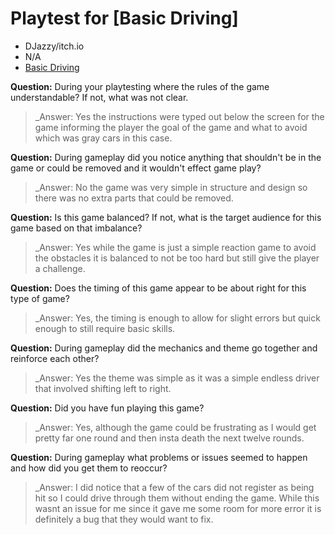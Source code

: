 # Playtest for [Basic Driving]

* DJazzy/itch.io
* N/A
* [Basic Driving](https://djazzy.itch.io/basic-driving-game)

**Question:** During your playtesting where the rules of the game understandable? If not, what was not clear.
> _Answer: Yes the instructions were typed out below the screen for the game informing the player the goal of the game and what to avoid which was gray cars in this case.

**Question:** During gameplay did you notice anything that shouldn't be in the game or could be removed and it wouldn't effect game play?
> _Answer: No the game was very simple in structure and design so there was no extra parts that could be removed.

**Question:** Is this game balanced? If not, what is the target audience for this game based on that imbalance?
> _Answer: Yes while the game is just a simple reaction game to avoid the obstacles it is balanced to not be too hard but still give the player a challenge.

**Question:** Does the timing of this game appear to be about right for this type of game?
> _Answer: Yes, the timing is enough to allow for slight errors but quick enough to still require basic skills.

**Question:** During gameplay did the mechanics and theme go together and reinforce each other?
> _Answer: Yes the theme was simple as it was a simple endless driver that involved shifting left to right.

**Question:** Did you have fun playing this game?
> _Answer:  Yes, although the game could be frustrating as I would get pretty far one round and then insta death the next twelve rounds.

**Question:** During gameplay what problems or issues seemed to happen and how did you get them to reoccur?
> _Answer: I did notice that a few of the cars did not register as being hit so I could drive through them without ending the game. While this wasnt an issue for me since it gave me some room for more error it is definitely a bug that they would want to fix.
